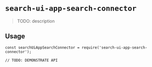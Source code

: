 # `search-ui-app-search-connector`

> TODO: description

## Usage

```
const searchUiAppSearchConnector = require('search-ui-app-search-connector');

// TODO: DEMONSTRATE API
```
